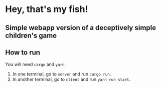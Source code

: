# Hey, that's my fish!

## Simple webapp version of a deceptively simple children's game

## How to run

You will need `cargo` and `yarn`.

1. In one terminal, go to `server` and run `cargo run`.
2. In another terminal, go to `client` and run `yarn run start`.
